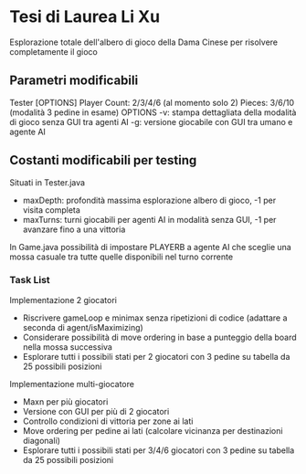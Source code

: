 # Tesi di Laurea Li Xu
Esplorazione totale dell'albero di gioco della Dama Cinese per risolvere completamente il gioco

## Parametri modificabili
Tester [OPTIONS] <Player Count> <Pieces>
Player Count: 2/3/4/6 (al momento solo 2)
Pieces: 3/6/10 (modalità 3 pedine in esame)
OPTIONS
-v: stampa dettagliata della modalità di gioco senza GUI tra agenti AI
-g: versione giocabile con GUI tra umano e agente AI

## Costanti modificabili per testing
Situati in Tester.java
- maxDepth: profondità massima esplorazione albero di gioco, -1 per visita completa
- maxTurns: turni giocabili per agenti AI in modalità senza GUI, -1 per avanzare fino a una vittoria

In Game.java possibilità di impostare PLAYERB a agente AI che sceglie una mossa casuale tra tutte quelle disponibili nel turno corrente

### Task List
Implementazione 2 giocatori
- Riscrivere gameLoop e minimax senza ripetizioni di codice (adattare a seconda di agent/isMaximizing)
- Considerare possibilità di move ordering in base a punteggio della board nella mossa successiva
- Esplorare tutti i possibili stati per 2 giocatori con 3 pedine su tabella da 25 possibili posizioni
  
Implementazione multi-giocatore
- Maxn per più giocatori
- Versione con GUI per più di 2 giocatori
- Controllo condizioni di vittoria per zone ai lati
- Move ordering per pedine ai lati (calcolare vicinanza per destinazioni diagonali)
- Esplorare tutti i possibili stati per 3/4/6 giocatori con 3 pedine su tabella da 25 possibili posizioni